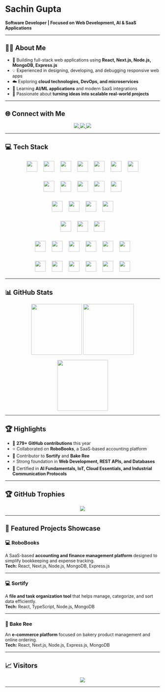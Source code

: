 # Sachin Gupta  

**Software Developer | Focused on Web Development, AI & SaaS Applications**  

---

## 👨‍💻 About Me  
- 🚀 Building full-stack web applications using **React, Next.js, Node.js, MongoDB, Express.js**  
- 💡 Experienced in designing, developing, and debugging responsive web apps  
- ☁️ Exploring **cloud technologies, DevOps, and microservices**  
- 🧠 Learning **AI/ML applications** and modern SaaS integrations  
- 🤝 Passionate about **turning ideas into scalable real-world projects**  

---

## 🌐 Connect with Me  
<p align="center">
  <a href="https://www.linkedin.com/in/sachin-gupta-6252652a5/">
    <img src="https://img.shields.io/badge/LinkedIn-0A66C2.svg?style=for-the-badge&logo=linkedin&logoColor=white" />
  </a>
  <a href="mailto:sachinguptaiam@gmail.com">
    <img src="https://img.shields.io/badge/Email-D14836.svg?style=for-the-badge&logo=gmail&logoColor=white" />
  </a>
  <a href="https://github.com/sachin-iam">
    <img src="https://img.shields.io/badge/GitHub-100000.svg?style=for-the-badge&logo=github&logoColor=white" />
  </a>
</p>

---

## 💻 Tech Stack  

<p align="center">
  <!-- Languages -->
  <img src="https://cdn.jsdelivr.net/gh/devicons/devicon/icons/typescript/typescript-original.svg" height="35" style="margin: 8px;" />
  <img src="https://cdn.jsdelivr.net/gh/devicons/devicon/icons/javascript/javascript-original.svg" height="35" style="margin: 8px;" />
  <img src="https://cdn.jsdelivr.net/gh/devicons/devicon/icons/python/python-original.svg" height="35" style="margin: 8px;" />
  <img src="https://cdn.jsdelivr.net/gh/devicons/devicon/icons/java/java-original.svg" height="35" style="margin: 8px;" />
  <img src="https://cdn.jsdelivr.net/gh/devicons/devicon/icons/c/c-original.svg" height="35" style="margin: 8px;" />
  <img src="https://cdn.jsdelivr.net/gh/devicons/devicon/icons/go/go-original.svg" height="35" style="margin: 8px;" />
  <img src="https://cdn.jsdelivr.net/gh/devicons/devicon/icons/rust/rust-plain.svg" height="35" style="margin: 8px;" />
</p>  

<p align="center">
  <!-- Frontend -->
  <img src="https://cdn.jsdelivr.net/gh/devicons/devicon/icons/react/react-original.svg" height="35" style="margin: 8px;" />
  <img src="https://cdn.jsdelivr.net/gh/devicons/devicon/icons/nextjs/nextjs-original.svg" height="35" style="margin: 8px;" />
  <img src="https://cdn.jsdelivr.net/gh/devicons/devicon/icons/html5/html5-original.svg" height="35" style="margin: 8px;" />
  <img src="https://cdn.jsdelivr.net/gh/devicons/devicon/icons/css3/css3-original.svg" height="35" style="margin: 8px;" />
  <img src="https://cdn.jsdelivr.net/gh/devicons/devicon/icons/tailwindcss/tailwindcss-original.svg" height="35" style="margin: 8px;" />
</p>  

<p align="center">
  <!-- Backend -->
  <img src="https://cdn.jsdelivr.net/gh/devicons/devicon/icons/nodejs/nodejs-original.svg" height="35" style="margin: 8px;" />
  <img src="https://cdn.jsdelivr.net/gh/devicons/devicon/icons/express/express-original.svg" height="35" style="margin: 8px;" />
  <img src="https://cdn.jsdelivr.net/gh/devicons/devicon/icons/nestjs/nestjs-plain.svg" height="35" style="margin: 8px;" />
  <img src="https://cdn.worldvectorlogo.com/logos/socket-io-1.svg" height="35" style="margin: 8px;" />
</p>  

<p align="center">
  <!-- Databases -->
  <img src="https://cdn.jsdelivr.net/gh/devicons/devicon/icons/mongodb/mongodb-original.svg" height="35" style="margin: 8px;" />
  <img src="https://cdn.jsdelivr.net/gh/devicons/devicon/icons/mysql/mysql-original.svg" height="35" style="margin: 8px;" />
  <img src="https://cdn.jsdelivr.net/gh/devicons/devicon/icons/firebase/firebase-plain.svg" height="35" style="margin: 8px;" />
</p>  

<p align="center">
  <!-- Cloud & DevOps -->
  <img src="https://cdn.jsdelivr.net/gh/devicons/devicon/icons/amazonwebservices/amazonwebservices-original.svg" height="35" style="margin: 8px;" />
  <img src="https://cdn.jsdelivr.net/gh/devicons/devicon/icons/googlecloud/googlecloud-original.svg" height="35" style="margin: 8px;" />
  <img src="https://cdn.jsdelivr.net/gh/devicons/devicon/icons/docker/docker-original.svg" height="35" style="margin: 8px;" />
  <img src="https://cdn.jsdelivr.net/gh/devicons/devicon/icons/vercel/vercel-original.svg" height="35" style="margin: 8px;" />
  <img src="https://cdn.jsdelivr.net/gh/devicons/devicon/icons/netlify/netlify-original.svg" height="35" style="margin: 8px;" />
  <img src="https://cdn.jsdelivr.net/gh/devicons/devicon/icons/githubactions/githubactions-original.svg" height="35" style="margin: 8px;" />
</p>  

<p align="center">
  <!-- Tools -->
  <img src="https://cdn.jsdelivr.net/gh/devicons/devicon/icons/git/git-original.svg" height="35" style="margin: 8px;" />
  <img src="https://cdn.jsdelivr.net/gh/devicons/devicon/icons/postman/postman-original.svg" height="35" style="margin: 8px;" />
  <img src="https://cdn.jsdelivr.net/gh/devicons/devicon/icons/arduino/arduino-original.svg" height="35" style="margin: 8px;" />
  <img src="https://cdn.jsdelivr.net/gh/devicons/devicon/icons/raspberrypi/raspberrypi-original.svg" height="35" style="margin: 8px;" />
  <img src="https://cdn.jsdelivr.net/gh/devicons/devicon/icons/eslint/eslint-original.svg" height="35" style="margin: 8px;" />
  <img src="https://cdn.jsdelivr.net/gh/devicons/devicon/icons/prettier/prettier-original.svg" height="35" style="margin: 8px;" />
</p>  

---

## 📊 GitHub Stats  

<p align="center">
  <img src="https://github-readme-stats.vercel.app/api?username=sachin-iam&show_icons=true&theme=transparent&bg_color=00000015&hide_border=true&count_private=true" height="165" />
  <img src="https://github-readme-streak-stats.herokuapp.com/?user=sachin-iam&theme=transparent&background=00000015&hide_border=true" height="165" />
</p>

<p align="center">
  <img src="https://github-readme-stats.vercel.app/api/top-langs/?username=sachin-iam&layout=compact&theme=transparent&bg_color=00000015&hide_border=true" height="165" />
</p>

---

## 🏆 Highlights  
- 📌 **279+ GitHub contributions** this year  
- ⭐ Collaborated on **RoboBooks**, a SaaS-based accounting platform  
- 🏅 Contributor to **Sortify** and **Bake Ree**  
- ⚡ Strong foundation in **Web Development, REST APIs, and Databases**  
- 📜 Certified in **AI Fundamentals, IoT, Cloud Essentials, and Industrial Communication Protocols**  

---

## 🏆 GitHub Trophies  
<p align="center">
  <img src="https://github-profile-trophy.vercel.app/?username=sachin-iam&theme=algolia&no-frame=true&margin-w=15&margin-h=15" />
</p>

---

## 🚀 Featured Projects Showcase  

### 💻 RoboBooks  
A SaaS-based **accounting and finance management platform** designed to simplify bookkeeping and expense tracking.  
**Tech:** React, Next.js, Node.js, MongoDB, Express.js  

---

### 💻 Sortify  
A **file and task organization tool** that helps manage, categorize, and sort data efficiently.  
**Tech:** React, TypeScript, Node.js, MongoDB  

---

### 🍞 Bake Ree  
An **e-commerce platform** focused on bakery product management and online ordering.  
**Tech:** React, Next.js, Node.js, Express.js, MongoDB  

---

## 📈 Visitors  
<p align="center">
  <img src="https://komarev.com/ghpvc/?username=sachin-iam&label=Profile%20Views&color=0e75b6&style=for-the-badge" />
</p>

---
<!-- End of README -->
